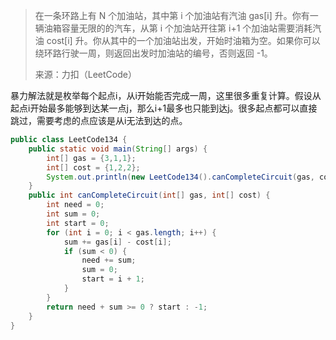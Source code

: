 > 在一条环路上有 N 个加油站，其中第 i 个加油站有汽油 gas[i] 升。你有一辆油箱容量无限的的汽车，从第 i 个加油站开往第 i+1 个加油站需要消耗汽油 cost[i] 升。你从其中的一个加油站出发，开始时油箱为空。如果你可以绕环路行驶一周，则返回出发时加油站的编号，否则返回 -1。
>
> 来源：力扣（LeetCode）

暴力解法就是枚举每个起点i，从i开始能否完成一周，这里很多重复计算。假设从起点i开始最多能够到达某一点j，那么i+1最多也只能到达j。很多起点都可以直接跳过，需要考虑的点应该是从i无法到达的点。

```java
public class LeetCode134 {
    public static void main(String[] args) {
        int[] gas = {3,1,1};
        int[] cost = {1,2,2};
        System.out.println(new LeetCode134().canCompleteCircuit(gas, cost));
    }
    public int canCompleteCircuit(int[] gas, int[] cost) {
        int need = 0;
        int sum = 0;
        int start = 0;
        for (int i = 0; i < gas.length; i++) {
            sum += gas[i] - cost[i];
            if (sum < 0) {
                need += sum;
                sum = 0;
                start = i + 1;
            }
        }
        return need + sum >= 0 ? start : -1;
    }
}
```

